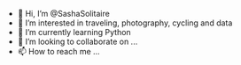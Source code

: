 - 👋 Hi, I’m @SashaSolitaire
- 👀 I’m interested in traveling, photography, cycling and data
- 🌱 I’m currently learning Python
- 💞️ I’m looking to collaborate on ...
- 📫 How to reach me ...

<!---
SashaSolitaire/SashaSolitaire is a ✨ special ✨ repository because its `README.md` (this file) appears on your GitHub profile.
You can click the Preview link to take a look at your changes.
--->
